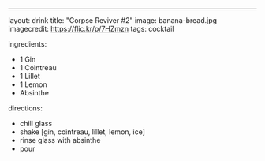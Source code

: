 ---

layout: drink
title:  "Corpse Reviver #2"
image: banana-bread.jpg
imagecredit: https://flic.kr/p/7HZmzn
tags: cocktail

ingredients:
- 1 Gin
- 1 Cointreau
- 1 Lillet
- 1 Lemon
- Absinthe

directions:
- chill glass
- shake [gin, cointreau, lillet, lemon, ice]
- rinse glass with absinthe
- pour
